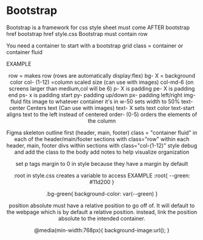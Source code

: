 # Bootstrap
Bootstrap is a framework for css
style sheet must come AFTER bootstrap
href bootstrap
href style.css
Bootstrap must contain row

You need a container to start with a bootstrap grid
class = container or container fluid

EXAMPLE
<body>
  <header class = "container-fluid">
    <section class = "row bg-black">
      <div class = "col-4 p-2 fw-bold fs-4">
    <section class ="row">
    <section class ="row">

row = makes row (rows are automatically display:flex)
bg- X = background color
col- (1-12) =column scaled size (can use with images)
col-md-6 (on screens larger than medium,col will be 6)
p- X  is padding
pe- X is padding end
ps- x is padding start
py- padding up/down
px- padding left/right
img-fluid fits image to whatever container it's in
w-50 sets width to 50%
text-center Centers text (Can use with images)
text- X sets text color
text-start aligns text to the left instead of centered
order- (0-5)  orders the elements of the column


Figma
skeleton outline first (header, main, footer)
class = "container fluid" in each of the header/main/footer
sections with class="row" within each header, main, footer
divs within sections with class="col-(1-12)"
style debug and add the class to the body
add notes to help visualize organization

set p tags margin to 0 in style because they have a margin by default


:root in style.css creates a variable to access
EXAMPLE
:root{
  --green: #11d200
}

.bg-green{
  background-color: var(--green)
}

position absolute must have a relative position to go off of. It will default to the webpage which is by default a relative position. instead, link the position absolute to the intended container.

@media(min-width:768px){
  background-image:url();
}